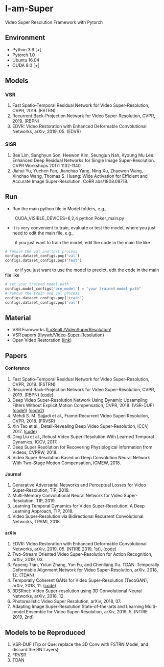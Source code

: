 # I-am-Super
Video Super Resolution Framework with Pytorch

## Environment
* Python 3.6 [+]
* Pytorch 1.0
* Ubuntu 16.04
* CUDA 8.0 [+]

## Models 
### VSR
1. Fast Spatio-Temporal Residual Network for Video Super-Resolution, CVPR, 2019. (FSTRN)
2. Recurrent Back-Projection Network for Video Super-Resolution, CVPR, 2019. (RBPN)
3. EDVR: Video Restoration with Enhanced Deformable Convolutional Networks, arXiv, 2019, 05. (EDVR)
### SISR
1. 	Bee Lim, Sanghyun Son, Heewon Kim, Seungjun Nah, Kyoung Mu Lee: Enhanced Deep Residual Networks for Single Image Super-Resolution. CVPR Workshops 2017: 1132-1140.
2. Jiahui Yu, Yuchen Fan, Jianchao Yang, Ning Xu, Zhaowen Wang, Xinchao Wang, Thomas S. Huang: Wide Activation for Efficient and Accurate Image Super-Resolution. CoRR abs/1808.08718.

## Run
* Run the main python file in Model folders, e.g., 

&ensp;&ensp;&ensp;&ensp; CUDA_VISIBLE_DEVICES=6,2,4 python Poker_main.py

* It is very convenient to train, evaluate or test the model, where you just need to edit the main file, e.g.,

&ensp;&ensp;&ensp;&ensp; if you just want to train the model, edit the code in the main file like
```python
# remove the val and test process
configs.dataset_configs.pop('val')
configs.dataset_configs.pop('test')
```

&ensp;&ensp;&ensp;&ensp; or if you just want to use the model to predict, edit the code in the main file like
```python
# set your trained model path
configs.model_configs['pre_model'] = "your trained model path"
# remove the train and val process
configs.dataset_configs.pop('train')
configs.dataset_configs.pop('val')
```


## Material
* VSR Framworks ([LoSealL/VideoSuperResolution](https://github.com/LoSealL/VideoSuperResolution))
* VSR papers ([flyywh/Video-Super-Resolution](https://github.com/flyywh/Video-Super-Resolution))
* Open Video Restoration ([link](https://xinntao.github.io/open-videorestoration/rst_src/overview.html))

## Papers
#### Conference
1. Fast Spatio-Temporal Residual Network for Video Super-Resolution, CVPR, 2019. (FSTRN)
2. Recurrent Back-Projection Network for Video Super-Resolution, CVPR, 2019. (RBPN) ([code](https://github.com/alterzero/RBPN-Pytorch))
3. Deep Video Super-Resolution Network Using Dynamic Upsampling Filters Without Explicit Motion Compensation, CVPR, 2018. (VSR-DUF) ([code1](https://github.com/yhjo09/VSR-DUF)) ([code2](https://github.com/HymEric/VSR-DUF-Reimplement))
4. Mehdi S. M. Sajjadi et al., Frame-Recurrent Video Super-Resolution, CVPR, 2018. (FRVSR)
5. Xin Tao et al., Detail-Revealing Deep Video Super-Resolution, ICCV, 2017. ([code](https://github.com/jiangsutx/SPMC_VideoSR))
6. Ding Liu et al., Robust Video Super-Resolution With Learned Temporal Dynamics, ICCV, 2017.
7. Deep Super Resolution for Recovering Physiological Information from Videos, CVPRW, 2018.
8. Video Super Resolution Based on Deep Convolution Neural Network With Two-Stage Motion Compensation, ICMEW, 2018.

#### Journal
1. Generative Adversarial Networks and Perceptual Losses for Video Super-Resolution, TIP, 2019.
2. Multi-Memory Convolutional Neural Network for Video Super-Resolution, TIP, 2019.
3. Learning Temporal Dynamics for Video Super-Resolution: A Deep Learning Approach, TIP, 2018.
4. Video Super-Resolution via Bidirectional Recurrent Convolutional Networks, TPAMI, 2018.

#### arXiv
1. EDVR: Video Restoration with Enhanced Deformable Convolutional Networks, arXiv, 2019, 05. (NTIRE 2019, 1st), ([code](https://github.com/xinntao/EDVR))
2. Two-Stream Oriented Video Super-Resolution for Action Recognition, arXiv, 2019, 03.
3. Yapeng Tian, Yulun Zhang, Yun Fu, and Chenliang Xu. TDAN: Temporally Deformable Alignment Network for Video Super-Resolution, arXiv, 2018, 12. (TDAN)
4. Temporally Coherent GANs for Video Super-Resolution (TecoGAN), arXiv, 2018, 11. ([code](https://github.com/thunil/TecoGAN))
5. 3DSRnet: Video Super-resolution using 3D Convolutional Neural Networks, arXiv, 2018, 12.
6. Photorealistic Video Super Resolution, arXiv, 2018, 07.
7. Adapting Image Super-Resolution State-of-the-arts and Learning Multi-model Ensemble for Video Super-Resolution, arXiv, 2019, 5. (NTIRE 2019, 2nd)

## Models to be Reproduced
1. VSR-DUF
  (Tip or Que: replace the 3D Conv with FSTRN Model, and discard the BN Layers) 
2. FRVSR
3. TDAN

